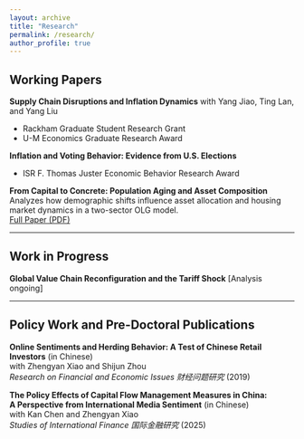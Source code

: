 ```yaml
---
layout: archive
title: "Research"
permalink: /research/
author_profile: true
---
```


## Working Papers

**Supply Chain Disruptions and Inflation Dynamics** with Yang Jiao, Ting Lan, and Yang Liu  
- Rackham Graduate Student Research Grant
- U-M Economics Graduate Research Award 

**Inflation and Voting Behavior: Evidence from U.S. Elections**  
- ISR F. Thomas Juster Economic Behavior Research Award

**From Capital to Concrete: Population Aging and Asset Composition**  
Analyzes how demographic shifts influence asset allocation and housing market dynamics in a two-sector OLG model.  
[Full Paper (PDF)](/files/aging_asset_comp.pdf)

---

## Work in Progress

**Global Value Chain Reconfiguration and the Tariff Shock** [Analysis ongoing]

---

## Policy Work and Pre-Doctoral Publications

**Online Sentiments and Herding Behavior: A Test of Chinese Retail Investors** (in Chinese)  
with Zhengyan Xiao and Shijun Zhou  
*Research on Financial and Economic Issues 财经问题研究* (2019)  

**The Policy Effects of Capital Flow Management Measures in China:  
A Perspective from International Media Sentiment** (in Chinese)  
with Kan Chen and Zhengyan Xiao  
*Studies of International Finance 国际金融研究* (2025)  

<!--
## Policy Publications at the IMF
*This section is currently under embargo.*
-->

